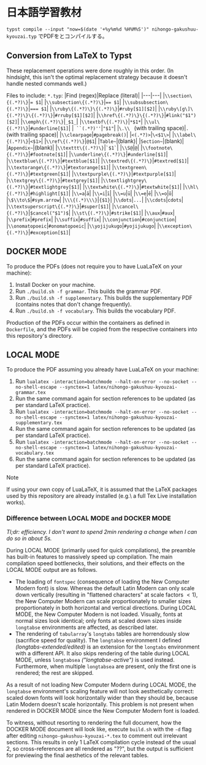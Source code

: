 # 日本語学習教材

`typst compile --input "now=$(date '+%y%m%d %H%M%S')" nihongo-gakushuu-kyouzai.typ` でPDFをとコンパイルする。

## Conversion from LaTeX to Typst

These replacement operations were done roughly in this order. (In hindsight, this isn't the optimal replacement strategy because it doesn't handle nested commands well.)

Files to include: `*.typ`:
|Find (regex)|Replace (literal)|
|---|---|
|`\\section\{(.*?)\}`|`= $1`|
|`\\subsection\{(.*?)\}`|`== $1`|
|`\\subsubsection\{(.*?)\}`|`=== $1`|
|`\\ruby\{(.*?)\}\{(.*?)\}`|`#ruby[$1][$2]`|
|`\\ruby\[g\]\{(.*?)\}\{(.*?)\}`|`#rruby[$1][$2]`|
|`\\href\{(.*?)\}\{(.*?)\}`|`#link("$1")[$2]`|
|`\\emph\{(.*?)\}`|`_$1_`|
|`\\textbf\{(.*?)\}`|`*$1*`|
|`\\ul\{(.*?)\}`|`#underline[$1]`|
|` ``(.*?)''`|`"$1"`|
|`\.\\ ` (with trailing space)|`. ` (with trailing space)|
|`\\clearpage`|`#pagebreak()`|
|`<(.*?)>`|`\<$1\>`|
|`\\label\{(.*?)\}`|`<$1>`|
|`\\ref\{(.*?)\}`|`@$1`|
|`Table~`|(blank)|
|`Section~`|(blank)|
|`Appendix~`|(blank)|
|`\\texttt\{(.*?)\}`|`` `$1` ``|
|`\\S@`|`@`|
|`\\footnote\{(.*?)\}`|`#footnote[$1]`|
|`\\underline\{(.*?)\}`|`#underline[$1]`|
|`\\textblue\{(.*?)\}`|`#textblue[$1]`|
|`\\textred\{(.*?)\}`|`#textred[$1]`|
|`\\textorange\{(.*?)\}`|`#textorange[$1]`|
|`\\textgreen\{(.*?)\}`|`#textgreen[$1]`|
|`\\textpurple\{(.*?)\}`|`#textpurple[$1]`|
|`\\textgrey\{(.*?)\}`|`#textgrey[$1]`|
|`\\textlightgrey\{(.*?)\}`|`#textlightgrey[$1]`|
|`\\textwhite\{(.*?)\}`|`#textwhite[$1]`|
|`\\hl\{(.*?)\}`|`#highlight[$1]`|
|`\\=a`|`ā`|
|`\\=i`|`ī`|
|`\\=u`|`ū`|
|`\\=e`|`ē`|
|`\\=o`|`ō`|
|`\$\\to\$`|`#sym.arrow`|
|`\\\{(.*)\\\}`|`{$1}`|
|`\\dots`|`...`|
|`\\cdots`|`cdots`|
|`\\textsuperscript\{(.*?)\}`|`#super[$1]`|
|`\\cancel\{(.*?)\}`|`$cancel("$1")$`|
|`\\st\{(.*?)\}`|`#strike[$1]`|
|`\\aux`|`#aux`|
|`\\prefix`|`#prefix`|
|`\\suffix`|`#suffix`|
|`\\conjunction`|`#conjunction`|
|`\\onomatopoeic`|`#onomatopoeic`|
|`\\yojijukugo`|`#yojijukugo`|
|`\\exception\{(.*?)\}`|`#exception[$1]`|


<!--
1. Trigger building of PDFs (depending on what has changed - this requires engineering too, MakeFile?)
3. If changed PDFs succeed compilation, upload them onto self hosted file system.
So all pushed (bundles of) commits are published
-->

## DOCKER MODE
To produce the PDFs (does not require you to have LuaLaTeX on your machine):
1. Install Docker on your machine.
2. Run `./build.sh -f grammar`. This builds the grammar PDF.
2. Run `./build.sh -f supplementary`. This builds the supplementary PDF (contains notes that don't change frequently).
2. Run `./build.sh -f vocabulary`. This builds the vocabulary PDF.

Production of the PDFs occur within the containers as defined in `Dockerfile`, and the PDFs will be copied from the respective containers into this repository's directory.

## LOCAL MODE

To produce the PDF assuming you already have LuaLaTeX on your machine:
1. Run `lualatex -interaction=batchmode --halt-on-error --no-socket --no-shell-escape --synctex=1 latex/nihongo-gakushuu-kyouzai-grammar.tex`
2. Run the same command again for section references to be updated (as per standard LaTeX practice).
3. Run `lualatex -interaction=batchmode --halt-on-error --no-socket --no-shell-escape --synctex=1 latex/nihongo-gakushuu-kyouzai-supplementary.tex`
4. Run the same command again for section references to be updated (as per standard LaTeX practice).
5. Run `lualatex -interaction=batchmode --halt-on-error --no-socket --no-shell-escape --synctex=1 latex/nihongo-gakushuu-kyouzai-vocabulary.tex`
6. Run the same command again for section references to be updated (as per standard LaTeX practice).

> [!NOTE]
> If using your own copy of LuaLaTeX, it is assumed that the LaTeX packages used by this repository are already installed (e.g.\ a full Tex Live installation works).

### Difference between LOCAL MODE and DOCKER MODE
*Tl;dr: efficiency. I don't want to spend 2min rendering a change when I can do so in about 5s.*

During LOCAL MODE (primarily used for quick compilations), the preamble has built-in features to massively speed up compilation. The main compilation speed bottlenecks, their solutions, and their effects on the LOCAL MODE output are as follows.
- The loading of `fontspec` (consequence of loading the New Computer Modern font) is slow. Whereas the default Latin Modern can only scale down vertically (resulting in "flattened characters" at scale factors $<1$), the New Computer Modern can scale proportionately to smaller sizes proportionately in both horizontal and vertical directions. During LOCAL MODE, the New Computer Modern is not loaded. Visually, fonts at normal sizes look identical; only fonts at scaled down sizes inside `longtabse` environments are affected, as described later.
- The rendering of `tabularray`'s `longtabs` tables are horrendously slow (sacrifice speed for quality). The `longtabse` environment I defined *(longtabs-extended/edited)* is an extension for the `longtabs` environment with a different API. It also skips rendering of the table during LOCAL MODE, unless `longtabsea` *("longtabse-active")* is used instead. Furthermore, when multiple `longtabsea` are present, only the first one is rendered; the rest are skipped.

As a result of not loading New Computer Modern during LOCAL MODE, the `longtabse` environment's scaling feature will not look aesthetically correct: scaled down fonts will look horizontally wider than they should be, because Latin Modern doesn't scale horizontally. This problem is not present when rendered in DOCKER MODE since the New Computer Modern font is loaded.

To witness, without resorting to rendering the full document, how the DOCKER MODE document will look like, execute `build.sh` with the `-d` flag after editing `nihongo-gakushuu-kyouzai-*.tex` to comment out irrelevant sections. This results in only 1 LaTeX compilation cycle instead of the usual 2, so cross-references are all rendered as "??", but the output is sufficient for previewing the final aesthetics of the relevant tables.
